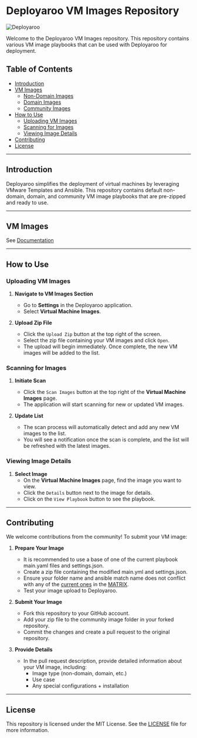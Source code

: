 # Deployaroo VM Images Repository

![Deployaroo](https://img.shields.io/badge/Deployaroo-VM%20Images-blue)

Welcome to the Deployaroo VM Images repository. This repository contains various VM image playbooks that can be used with Deployaroo for deployment.

## Table of Contents

- [Introduction](#introduction)
- [VM Images](#vm-images)
  - [Non-Domain Images](#non-domain-images)
  - [Domain Images](#domain-images)
  - [Community Images](#community-images)
- [How to Use](#how-to-use)
  - [Uploading VM Images](#uploading-vm-images)
  - [Scanning for Images](#scanning-for-images)
  - [Viewing Image Details](#viewing-image-details)
- [Contributing](#contributing)
- [License](#license)

---

## Introduction

Deployaroo simplifies the deployment of virtual machines by leveraging VMware Templates and Ansible. This repository contains default non-domain, domain, and community VM image playbooks that are pre-zipped and ready to use.

---

## VM Images

See [Documentation](https://deployaroo.io/download-images/)

---

## How to Use

### Uploading VM Images

1. **Navigate to VM Images Section**
   - Go to **Settings** in the Deployaroo application.
   - Select **Virtual Machine Images**.

2. **Upload Zip File**
   - Click the `Upload Zip` button at the top right of the screen.
   - Select the zip file containing your VM images and click `Open`.
   - The upload will begin immediately. Once complete, the new VM images will be added to the list.

### Scanning for Images

1. **Initiate Scan**
   - Click the `Scan Images` button at the top right of the **Virtual Machine Images** page.
   - The application will start scanning for new or updated VM images.

2. **Update List**
   - The scan process will automatically detect and add any new VM images to the list.
   - You will see a notification once the scan is complete, and the list will be refreshed with the latest images.

### Viewing Image Details

1. **Select Image**
   - On the **Virtual Machine Images** page, find the image you want to view.
   - Click the `Details` button next to the image for details.
   - Click on the `View Playbook` button to see the playbook.

---

## Contributing

We welcome contributions from the community! To submit your VM image:

1. **Prepare Your Image**
   - It is recommended to use a base of one of the current playbook main.yaml files and settings.json.
   - Create a zip file containing the modified main.yml and settings.json.
   - Ensure your folder name and ansible match name does not conflict with any of the [current ones](MATRIX.md) in the [MATRIX](MATRIX.md).
   - Test your image upload to Deployaroo.

2. **Submit Your Image**
   - Fork this repository to your GitHub account.
   - Add your zip file to the community image folder in your forked repository.
   - Commit the changes and create a pull request to the original repository.

3. **Provide Details**
   - In the pull request description, provide detailed information about your VM image, including:
     - Image type (non-domain, domain, etc.)
     - Use case
     - Any special configurations + installation

---

## License

This repository is licensed under the MIT License. See the [LICENSE](LICENSE) file for more information.
